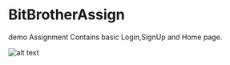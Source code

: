 # BitBrotherAssign
demo Assignment
Contains basic Login,SignUp and Home page.

![alt text](https://github.com/kundan-786/BitBrotherAssign/blob/ss0.jpg?raw=true)

